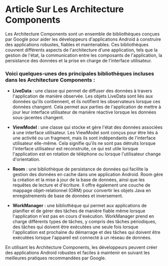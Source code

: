 # Article Sur Les Architecture Components

Les Architecture Components sont un ensemble de bibliothèques conçues par Google pour aider les développeurs d'applications Android à construire des applications robustes, fiables et maintenables. Ces bibliothèques couvrent différents aspects de l'architecture d'une application, tels que la gestion de l'état, la communication entre les composants de l'application, la persistance des données et la prise en charge de l'interface utilisateur.

### Voici quelques-unes des principales bibliothèques incluses dans les Architecture Components :

* **LiveData** : une classe qui permet de diffuser des données à travers l'application de manière observée. Les objets LiveData sont liés aux données qu'ils contiennent, et ils notifient les observateurs lorsque ces données changent. Cela permet aux parties de l'application de mettre à jour leur interface utilisateur de manière réactive lorsque les données sous-jacentes changent.

* **ViewModel** : une classe qui stocke et gère l'état des données associées à une interface utilisateur. Les ViewModel sont conçus pour être liés à une activité ou un fragment, mais ils sont indépendants de l'interface utilisateur elle-même. Cela signifie qu'ils ne sont pas détruits lorsque l'interface utilisateur est reconstruite, ce qui est utile lorsque l'application est en rotation de téléphone ou lorsque l'utilisateur change d'orientation.

* **Room** : une bibliothèque de persistance de données qui facilite la gestion des données en cache dans une application Android. Room gère la création et la mise à jour de la base de données, ainsi que les requêtes de lecture et d'écriture. Il offre également une couche de mappage objet-relationnel (ORM) pour convertir les objets Java en enregistrements de base de données et inversement.

* **WorkManager** : une bibliothèque qui permet aux applications de planifier et de gérer des tâches de manière fiable même lorsque l'application n'est pas en cours d'exécution. WorkManager prend en charge différents types de tâches, y compris des tâches périodiques, des tâches qui doivent être exécutées une seule fois lorsque l'application est prochaine du démarrage et des tâches qui doivent être exécutées lorsque l'appareil est connecté à un réseau de données.

En utilisant les Architecture Components, les développeurs peuvent créer des applications Android robustes et faciles à maintenir en suivant les meilleures pratiques recommandées par Google.

